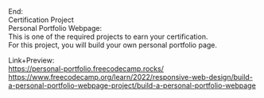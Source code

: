 End: </br>
Certification Project</br>
Personal Portfolio Webpage: </br>
This is one of the required projects to earn your certification.</br>
For this project, you will build your own personal portfolio page.</br>

Link+Preview:<br>
https://personal-portfolio.freecodecamp.rocks/
https://www.freecodecamp.org/learn/2022/responsive-web-design/build-a-personal-portfolio-webpage-project/build-a-personal-portfolio-webpage
